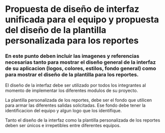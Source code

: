 # Propuesta de diseño de interfaz unificada para el equipo y propuesta del diseño de la plantilla personalizada para los reportes

### En este punto deben incluir las imagenes y referencias necesarias tanto para mostrar el diseño general de la interfaz de su aplicacion (logos, colores, estilos, fondo general) como para mostrar el diseño de la plantilla para los reportes. 

El diseño de la interfaz debe ser utilizado por todos los integrantes al momento de implementar los diferentes modulos de su proyecto.


La plantilla personalizada de los reportes, debe ser el fondo que utilicen para armar las diferentes salidas solicitadas. Ese fondo debe tener la identificacion del equipo y algun logo que los identifique. 

Tanto el diseño de la interfaz como la plantilla personalizada de los reportes deben ser únicos e irrepetibles entre diferentes equipos.